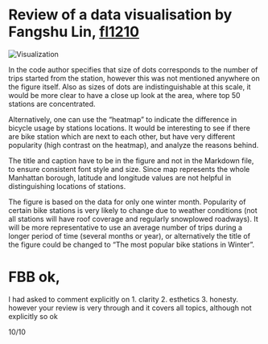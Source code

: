 # Review of a data visualisation by Fangshu Lin, [fl1210](https://github.com/fangshulin/PUI2017_fl1210/blob/master/HW8_fl1210/README.md)

![Visualization](https://github.com/fangshulin/PUI2017_fl1210/blob/master/HW8_fl1210/plot_fl1210.png)

In the code author specifies that size of dots corresponds to the number of trips started from the station, however this was not mentioned anywhere on the figure itself. Also as sizes of dots are indistinguishable at this scale, it would be more clear to have a close up look at the area, where top 50 stations are concentrated.

Alternatively, one can use the “heatmap” to indicate the difference in bicycle usage by stations locations. It would be interesting to see if there are bike station which are next to each other, but have very different popularity (high contrast on the heatmap), and analyze the reasons behind.
 
The title and caption have to be in the figure and not in the Markdown file, to ensure consistent font style and size.
Since map represents the whole Manhattan borough, latitude and longitude values are not helpful in distinguishing locations of stations.
 
The figure is based on the data for only one winter month. Popularity of certain bike stations is very likely to change due to weather conditions (not all stations will have roof coverage and regularly snowplowed roadways). It will be more representative to use an average number of trips during a longer period of time (several months or year), or alternatively the title of the figure could be changed to “The most popular bike stations in Winter”.

# FBB ok, 
I had asked to comment explicitly on 1. clarity 2. esthetics 3. honesty. however your review is very through and it covers all topics, although not explicitly so ok

10/10

